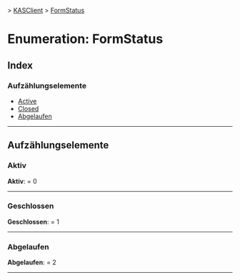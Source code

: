 [](../README.md) > [KASClient](../modules/kasclient.md) > [FormStatus](../enums/kasclient.formstatus.md)

# <a name="enumeration-formstatus"></a>Enumeration: FormStatus

## <a name="index"></a>Index 

### <a name="enumeration-members"></a>Aufzählungselemente

* [Active](kasclient.formstatus.md#active)
* [Closed](kasclient.formstatus.md#closed)
* [Abgelaufen](kasclient.formstatus.md#expired)

---

## <a name="enumeration-members"></a>Aufzählungselemente

<a id="active"></a>

###  <a name="active"></a>Aktiv

**Aktiv**: = 0

___
<a id="closed"></a>

###  <a name="closed"></a>Geschlossen

**Geschlossen**: = 1

___
<a id="expired"></a>

###  <a name="expired"></a>Abgelaufen

**Abgelaufen**: = 2

___

